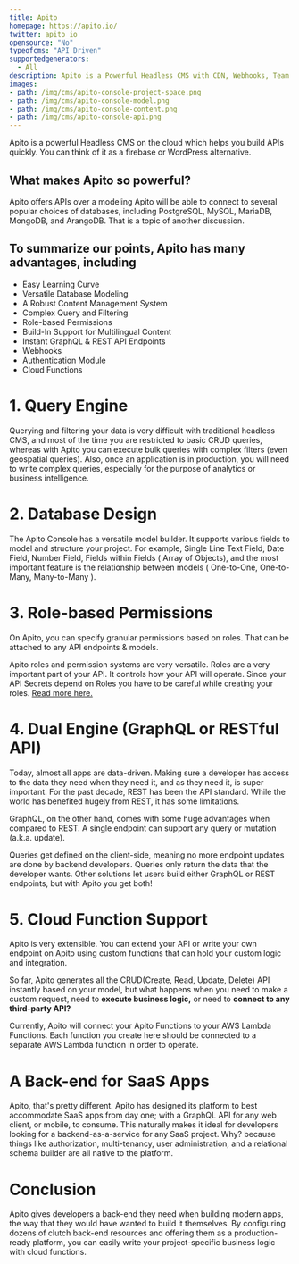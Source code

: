 ```yaml
---
title: Apito
homepage: https://apito.io/
twitter: apito_io
opensource: "No"
typeofcms: "API Driven"
supportedgenerators:
  - All 
description: Apito is a Powerful Headless CMS with CDN, Webhooks, Team Collaborations, Content Revision, Cloud Functions and Much more
images:
- path: /img/cms/apito-console-project-space.png
- path: /img/cms/apito-console-model.png
- path: /img/cms/apito-console-content.png
- path: /img/cms/apito-console-api.png
---
```


Apito is a powerful Headless CMS on the cloud which helps you build APIs quickly. You can think of it as a firebase or WordPress alternative.

## What makes Apito so powerful?

Apito offers APIs over a modeling Apito will be able to connect to several popular choices of databases, including PostgreSQL, MySQL, MariaDB, MongoDB, and ArangoDB. That is a topic of another discussion.

## To summarize our points, Apito has many advantages, including

* Easy Learning Curve
* Versatile Database Modeling
* A Robust Content Management System
* Complex Query and Filtering
* Role-based Permissions
* Build-In Support for Multilingual Content
* Instant GraphQL & REST API Endpoints
* Webhooks
* Authentication Module
* Cloud Functions

# 1. Query Engine

Querying and filtering your data is very difficult with traditional headless CMS, and most of the time you are restricted to basic CRUD queries, whereas with Apito you can execute bulk queries with complex filters (even geospatial queries). Also, once an application is in production, you will need to write complex queries, especially for the purpose of analytics or business intelligence.

# 2. Database Design​

The Apito Console has a versatile model builder. It supports various fields to model and structure your project. For example, Single Line Text Field, Date Field, Number Field, Fields within Fields ( Array of Objects), and the most important feature is the relationship between models ( One-to-One, One-to-Many, Many-to-Many ).

# 3. Role-based Permissions​

On Apito, you can specify granular permissions based on roles. That can be attached to any API endpoints & models.

Apito roles and permission systems are very versatile. Roles are a very important part of your API. It controls how your API will operate. Since your API Secrets depend on Roles you have to be careful while creating your roles. [Read more here.](https://www.apito.io/docs/console/adding-rbac-role-based-permissions-support-to-your-api)

# 4. Dual Engine (GraphQL or RESTful API)​

Today, almost all apps are data-driven. Making sure a developer has access to the data they need when they need it, and as they need it, is super important. For the past decade, REST has been the API standard. While the world has benefited hugely from REST, it has some limitations.

GraphQL, on the other hand, comes with some huge advantages when compared to REST. A single endpoint can support any query or mutation (a.k.a. update).

Queries get defined on the client-side, meaning no more endpoint updates are done by backend developers. Queries only return the data that the developer wants. Other solutions let users build either GraphQL or REST endpoints, but with Apito you get both!

# 5. Cloud Function Support

Apito is very extensible. You can extend your API or write your own endpoint on Apito using custom functions that can hold your custom logic and integration.

So far, Apito generates all the CRUD(Create, Read, Update, Delete) API instantly based on your model, but what happens when you need to make a custom request, need to **execute business logic,** or need to **connect to any third-party API?**

Currently, Apito will connect your Apito Functions to your AWS Lambda Functions. Each function you create here should be connected to a separate AWS Lambda function in order to operate.

# A Back-end for SaaS Apps​

Apito, that's pretty different. Apito has designed its platform to best accommodate SaaS apps from day one; with a GraphQL API for any web client, or mobile, to consume. This naturally makes it ideal for developers looking for a backend-as-a-service for any SaaS project. Why? because things like authorization, multi-tenancy, user administration, and a relational schema builder are all native to the platform.

# Conclusion​

Apito gives developers a back-end they need when building modern apps, the way that they would have wanted to build it themselves. By configuring dozens of clutch back-end resources and offering them as a production-ready platform, you can easily write your project-specific business logic with cloud functions.
